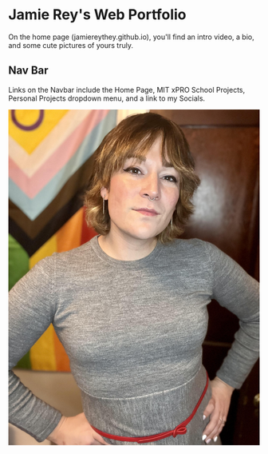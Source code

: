 # Jamie Rey's Web Portfolio

On the home page (jamiereythey.github.io), you'll find an intro video, a bio, and some cute pictures of yours truly.

## Nav Bar

Links on the Navbar include the Home Page, MIT xPRO School Projects, Personal Projects dropdown menu, and a link to my Socials.

<img src = "jrey.jpeg">
